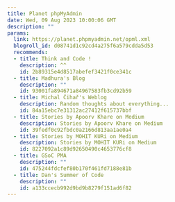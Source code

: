 ```yaml
---
title: Planet phpMyAdmin
date: Wed, 09 Aug 2023 10:00:06 GMT
description: ""
params:
  link: https://planet.phpmyadmin.net/opml.xml
  blogroll_id: d08741d1c92cd4a275f6a579cdda5d53
  recommends:
  - title: Think and Code !
    description: ^^
    id: 2b89315e4d8517abefef3421f0ce341c
  - title: Madhura's Blog
    description: ""
    id: 93001fa894671a84967583fb3cd92b59
  - title: Michal Čihař's Weblog
    description: Random thoughts about everything...
    id: 84a15ebc7e31312ac27412f615737bbf
  - title: Stories by Apoorv Khare on Medium
    description: Stories by Apoorv Khare on Medium
    id: 39fedf0c92fbdc0a2166d813aa1ae0a4
  - title: Stories by MOHIT KURi on Medium
    description: Stories by MOHIT KURi on Medium
    id: 8227092a1c89d92650490c4653776cf8
  - title: GSoC PMA
    description: ""
    id: 475244fdcfef80b170f461fd7188e81b
  - title: Dan's Summer of Code
    description: ""
    id: a133ccecb992d9bd9b8279f151ad6f82
---
```

